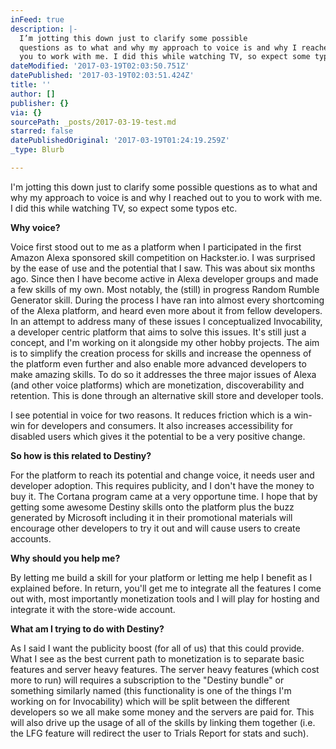 ```yaml
---
inFeed: true
description: |-
  I’m jotting this down just to clarify some possible
  questions as to what and why my approach to voice is and why I reached out to
  you to work with me. I did this while watching TV, so expect some typos etc.
dateModified: '2017-03-19T02:03:50.751Z'
datePublished: '2017-03-19T02:03:51.424Z'
title: ''
author: []
publisher: {}
via: {}
sourcePath: _posts/2017-03-19-test.md
starred: false
datePublishedOriginal: '2017-03-19T01:24:19.259Z'
_type: Blurb

---
```

I'm jotting this down just to clarify some possible
questions as to what and why my approach to voice is and why I reached out to
you to work with me. I did this while watching TV, so expect some typos etc.

**Why voice?**

Voice first stood out to me as a platform when I
participated in the first Amazon Alexa sponsored skill competition on
Hackster.io. I was surprised by the ease of use and the potential that I saw.
This was about six months ago. Since then I have become active in Alexa
developer groups and made a few skills of my own. Most notably, the (still) in
progress Random Rumble Generator skill. During the process I have ran into
almost every shortcoming of the Alexa platform, and heard even more about it
from fellow developers. In an attempt to address many of these issues I
conceptualized Invocability, a developer centric platform that aims to solve
this issues. It's still just a concept, and I'm working on it alongside my
other hobby projects. The aim is to simplify the creation process for skills
and increase the openness of the platform even further and also enable more advanced
developers to make amazing skills. To do so it addresses the three major issues
of Alexa (and other voice platforms) which are monetization, discoverability
and retention. This is done through an alternative skill store and developer
tools.

I see potential in voice for two reasons. It reduces
friction which is a win-win for developers and consumers. It also increases accessibility
for disabled users which gives it the potential to be a very positive change.

**So how is this related to Destiny?**

For the platform to reach its potential and change voice, it
needs user and developer adoption. This requires publicity, and I don't have
the money to buy it. The Cortana program came at a very opportune time. I hope
that by getting some awesome Destiny skills onto the platform plus the buzz
generated by Microsoft including it in their promotional materials will
encourage other developers to try it out and will cause users to create
accounts.

**Why should you help me?**

By letting me build a skill for your platform or letting me
help I benefit as I explained before. In return, you'll get me to integrate all
the features I come out with, most importantly monetization tools and I will
play for hosting and integrate it with the store-wide account.

**What am I trying to do with Destiny?**

As I said I want the publicity boost (for all of us) that
this could provide. What I see as the best current path to monetization is to
separate basic features and server heavy features. The server heavy features
(which cost more to run) will requires a subscription to the "Destiny bundle"
or something similarly named (this functionality is one of the things I'm
working on for Invocability) which will be split between the different
developers so we all make some money and the servers are paid for. This will
also drive up the usage of all of the skills by linking them together (i.e. the
LFG feature will redirect the user to Trials Report for stats and such).